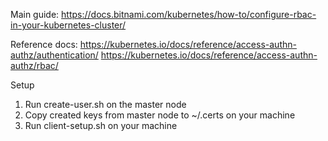 Main guide: https://docs.bitnami.com/kubernetes/how-to/configure-rbac-in-your-kubernetes-cluster/


Reference docs:
https://kubernetes.io/docs/reference/access-authn-authz/authentication/
https://kubernetes.io/docs/reference/access-authn-authz/rbac/


Setup

1. Run create-user.sh on the master node
2. Copy created keys from master node  to ~/.certs on your machine 
3. Run client-setup.sh on your machine
